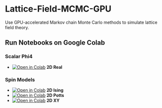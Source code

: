 # Lattice-Field-MCMC-GPU
Use GPU-accelerated Markov chain Monte Carlo methods to simulate lattice field theory.

## Run Notebooks on Google Colab
### Scalar Phi4 
- [![Open in Colab](https://colab.research.google.com/assets/colab-badge.svg)](https://colab.research.google.com/github/ToelUl/Lattice-Field-MCMC-GPU/blob/main/Scalar_2D_Phi4_model.ipynb) **2D Real**

### Spin Models
- [![Open in Colab](https://colab.research.google.com/assets/colab-badge.svg)](https://colab.research.google.com/github/ToelUl/Lattice-Field-MCMC-GPU/blob/main/2D_Ising_model.ipynb) **2D Ising**
- [![Open in Colab](https://colab.research.google.com/assets/colab-badge.svg)](https://colab.research.google.com/github/ToelUl/Lattice-Field-MCMC-GPU/blob/main/2D_Potts_model.ipynb) **2D Potts**
- [![Open in Colab](https://colab.research.google.com/assets/colab-badge.svg)](https://colab.research.google.com/github/ToelUl/Lattice-Field-MCMC-GPU/blob/main/2D_XY_model.ipynb) **2D XY**
